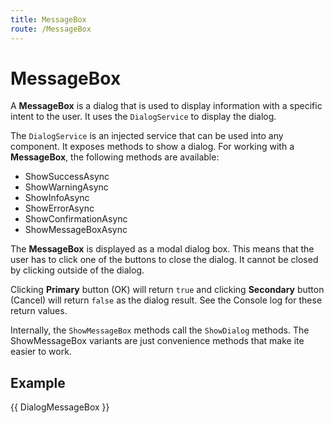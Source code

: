 ```yaml
---
title: MessageBox
route: /MessageBox
---
```


# MessageBox

A **MessageBox** is a dialog that is used to display information with a specific intent to the user.
It uses the `DialogService` to display the dialog.

The `DialogService` is an injected service that can be used into any component.
It exposes methods to show a dialog. For working with a **MessageBox**, the following methods are available:

- ShowSuccessAsync
- ShowWarningAsync
- ShowInfoAsync
- ShowErrorAsync
- ShowConfirmationAsync
- ShowMessageBoxAsync

The **MessageBox** is displayed as a modal dialog box. This means that the user has to click one of the buttons to close the dialog.
It cannot be closed by clicking outside of the dialog. 

Clicking **Primary** button (OK) will return `true` and clicking **Secondary** button (Cancel) will return `false` as the dialog result.
See the Console log for these return values.

Internally, the `ShowMessageBox` methods call the `ShowDialog` methods. The ShowMessageBox variants are just convenience methods that make ite easier to work.

## Example

{{ DialogMessageBox }}
